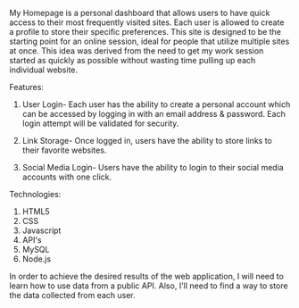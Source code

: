 My Homepage is a personal dashboard that allows users to have quick access
to their most frequently visited sites. Each user is allowed to create a profile
to store their specific preferences. This site is designed to be the starting point
for an online session, ideal for people that utilize multiple sites at once. This idea
was derived from the need to get my work session started as quickly as possible without
wasting time pulling up each individual website.

Features:
1. User Login- Each user has the ability to create a personal account which can be accessed by
logging in with an email address & password. Each login attempt will be validated for security.

2. Link Storage- Once logged in, users have the ability to store links to their favorite websites.

3. Social Media Login- Users have the ability to login to their social media accounts with one click.

Technologies:

1. HTML5
2. CSS
3. Javascript
4. API's
5. MySQL
6. Node.js

In order to achieve the desired results of the web application, I will need to learn how to use
data from a public API. Also, I'll need to find a way to store the data collected from each user.
